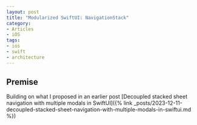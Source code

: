 ```yaml
---
layout: post
title: "Modularized SwiftUI: NavigationStack"
category:
- Articles
- iOS
tags:
- ios
- swift
- architecture
---
```


## Premise

Building on what I proposed in an earlier post [Decoupled stacked sheet navigation with multiple modals in SwiftUI]({% link _posts/2023-12-11-decoupled-stacked-sheet-navigation-with-multiple-modals-in-swiftui.md %})
